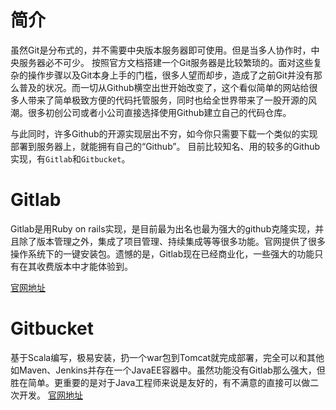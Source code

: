 
# 简介
虽然Git是分布式的，并不需要中央版本服务器即可使用。但是当多人协作时，中央服务器必不可少。
按照官方文档搭建一个Git服务器是比较繁琐的。面对这些复杂的操作步骤以及Git本身上手的门槛，很多人望而却步，造成了之前Git并没有那么普及的状况。而一切从Github横空出世开始改变了，这个看似简单的网站给很多人带来了简单极致方便的代码托管服务，同时也给全世界带来了一股开源的风潮。很多初创公司或者小公司直接选择使用Github建立自己的代码仓库。

与此同时，许多Github的开源实现层出不穷，如今你只需要下载一个类似的实现部署到服务器上，就能拥有自己的“Github”。
目前比较知名、用的较多的Github实现，有`Gitlab`和`Gitbucket`。


# Gitlab
Gitlab是用Ruby on rails实现，是目前最为出名也最为强大的github克隆实现，并且除了版本管理之外，集成了项目管理、持续集成等等很多功能。官网提供了很多操作系统下的一键安装包。遗憾的是，Gitlab现在已经商业化，一些强大的功能只有在其收费版本中才能体验到。  

[官网地址](https://about.gitlab.com/)

# Gitbucket
基于Scala编写，极易安装，扔一个war包到Tomcat就完成部署，完全可以和其他如Maven、Jenkins并存在一个JavaEE容器中。虽然功能没有Gitlab那么强大，但胜在简单。更重要的是对于Java工程师来说是友好的，有不满意的直接可以做二次开发。
[官网地址](https://bitbucket.org)
